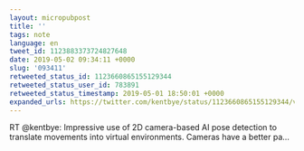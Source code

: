 ```yaml
---
layout: micropubpost
title: ''
tags: note
language: en
tweet_id: 1123883373724827648
date: 2019-05-02 09:34:11 +0000
slug: '093411'
retweeted_status_id: 1123660865155129344
retweeted_status_user_id: 783891
retweeted_status_timestamp: 2019-05-01 18:50:01 +0000
expanded_urls: https://twitter.com/kentbye/status/1123660865155129344/video/1
---
```

RT @kentbye: Impressive use of 2D camera-based AI pose detection to translate movements into virtual environments. Cameras have a better pa…
